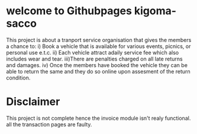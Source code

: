 # welcome to Githubpages kigoma-sacco
This project is about a tranport service organisation that gives the members a chance to:
  i)  Book a vehicle that is available for various events, picnics, or personal use e.t.c.
  ii) Each vehicle attract adaily service fee which also includes wear and tear.
  iii)There are penalties charged on all late returns and damages.
  iv) Once the members have booked the vehicle they can be able to return the same and they do so online upon assesment of the return condition. 
# Disclaimer
This project is not complete hence the invoice module isn't realy functional.
all the transaction pages are faulty.
